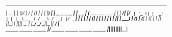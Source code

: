   _____  _             _  __          _____            _       _ 
 |  __ \| |           (_)/ _|        / ____|          (_)     | |
 | |__) | | __ _ _ __  _| |_ _   _  | (___   ___   ___ _  __ _| |
 |  ___/| |/ _` | '_ \| |  _| | | |  \___ \ / _ \ / __| |/ _` | |
 | |    | | (_| | | | | | | | |_| |  ____) | (_) | (__| | (_| | |
 |_|    |_|\__,_|_| |_|_|_|  \__, | |_____/ \___/ \___|_|\__,_|_|
                              __/ |                              
  ______ ______ ______ ______|___/__ ______ ______ ______ ______ 
 |______|______|______|______|______|______|______|______|______|
                                                                 

                                                                 
